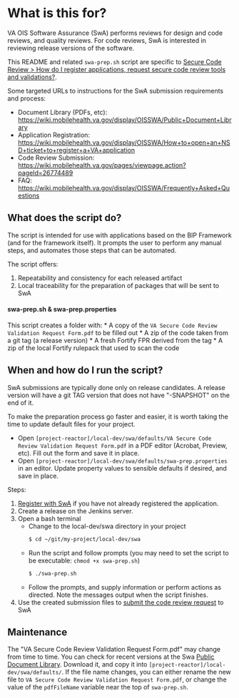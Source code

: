 # What is this for?
VA OIS Software Assurance (SwA) performs reviews for design and code reviews, and quality reviews. For code reviews, SwA is interested in reviewing release versions of the software.

This README and related `swa-prep.sh` script are specific to [Secure Code Review > How do I register applications, request secure code review tools and validations?](https://wiki.mobilehealth.va.gov/display/OISSWA/Frequently+Asked+Questions).

Some targeted URLs to instructions for the SwA submission requirements and process:
* Document Library (PDFs, etc): https://wiki.mobilehealth.va.gov/display/OISSWA/Public+Document+Library
* Application Registration: https://wiki.mobilehealth.va.gov/display/OISSWA/How+to+open+an+NSD+ticket+to+register+a+VA+application
* Code Review Submission: https://wiki.mobilehealth.va.gov/pages/viewpage.action?pageId=26774489
* FAQ:  https://wiki.mobilehealth.va.gov/display/OISSWA/Frequently+Asked+Questions

## What does the script do?

The script is intended for use with applications based on the BIP Framework (and for the framework itself). It prompts the user to perform any manual steps, and automates those steps that can be automated.

The script offers:
1. Repeatability and consistency for each released artifact
2. Local traceability for the preparation of packages that will be sent to SwA

#### swa-prep.sh & swa-prep.properties

This script creates a folder with:
	* A copy of the `VA Secure Code Review Validation Request Form.pdf` to be filled out
	* A zip of the code taken from a git tag (a release version)
	* A fresh Fortify FPR derived from the tag
	* A zip of the local Fortify rulepack that used to scan the code

## When and how do I run the script?

SwA submissions are typically done only on release candidates. A release version will have a git TAG version that does not have "-SNAPSHOT" on the end of it.

To make the preparation process go faster and easier, it is worth taking the time to update default files for your project.
* Open `[project-reactor]/local-dev/swa/defaults/VA Secure Code Review Validation Request Form.pdf` in a PDF editor (Acrobat, Preview, etc). Fill out the form and save it in place.
* Open `[project-reactor]/local-dev/swa/defaults/swa-prep.properties` in an editor. Update property values to sensible defaults if desired, and save in place.

Steps:
1. [Register with SwA](https://wiki.mobilehealth.va.gov/display/OISSWA/How+to+open+an+NSD+ticket+to+register+a+VA+application) if you have not already registered the application.
2. Create a release on the Jenkins server.
3. Open a bash terminal
	* Change to the local-dev/swa directory in your project
		```bash
		$ cd ~/git/my-project/local-dev/swa
		```
	* Run the script and follow prompts (you may need to set the script to be executable: `chmod +x swa-prep.sh`)
		```bash
		$ ./swa-prep.sh
		```
	* Follow the prompts, and supply information or perform actions as directed. Note the messages output when the script finishes.
4. Use the created submission files to [submit the code review request](https://wiki.mobilehealth.va.gov/pages/viewpage.action?pageId=26774489) to SwA

## Maintenance

The "VA Secure Code Review Validation Request Form.pdf" may change from time to time. You can check for recent versions at the Swa [Public Document Library](https://wiki.mobilehealth.va.gov/display/OISSWA/Public+Document+Library). Download it, and copy it into `[project-reactor]/local-dev/swa/defaults/`.  If the file name changes, you can either rename the new file to `VA Secure Code Review Validation Request Form.pdf`, or change the value of the `pdfFileName` variable near the top of `swa-prep.sh`.
